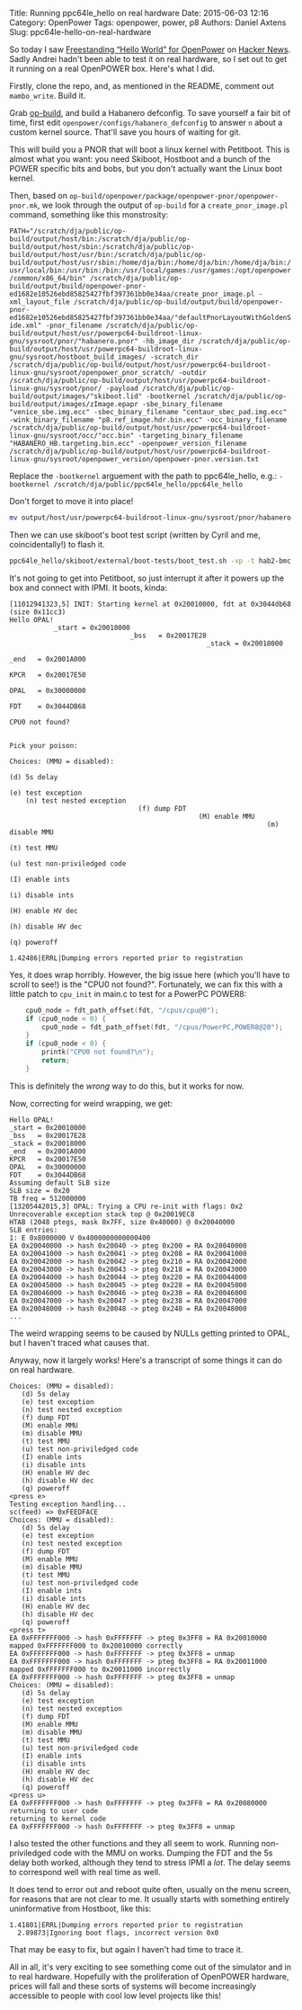 Title: Running ppc64le_hello on real hardware
Date: 2015-06-03 12:16
Category: OpenPower
Tags: openpower, power, p8
Authors: Daniel Axtens
Slug: ppc64le-hello-on-real-hardware

So today I saw [Freestanding “Hello World” for OpenPower](https://github.com/andreiw/ppc64le_hello) on [Hacker News](https://news.ycombinator.com/item?id=9649490). Sadly Andrei hadn't been able to test it on real hardware, so I set out to get it running on a real OpenPOWER box. Here's what I did.

Firstly, clone the repo, and, as mentioned in the README, comment out `mambo_write`. Build it.
 
Grab [op-build](https://github.com/open-power/op-build), and build a Habanero defconfig. To save yourself a fair bit of time, first edit `openpower/configs/habanero_defconfig` to answer `n` about a custom kernel source. That'll save you hours of waiting for git.
 
This will build you a PNOR that will boot a linux kernel with Petitboot. This is almost what you want: you need Skiboot, Hostboot and a bunch of the POWER specific bits and bobs, but you don't actually want the Linux boot kernel.

Then, based on `op-build/openpower/package/openpower-pnor/openpower-pnor.mk`, we look through the output of `op-build` for a  `create_pnor_image.pl` command, something like this monstrosity:

`
PATH="/scratch/dja/public/op-build/output/host/bin:/scratch/dja/public/op-build/output/host/sbin:/scratch/dja/public/op-build/output/host/usr/bin:/scratch/dja/public/op-build/output/host/usr/sbin:/home/dja/bin:/home/dja/bin:/home/dja/bin:/usr/local/bin:/usr/bin:/bin:/usr/local/games:/usr/games:/opt/openpower/common/x86_64/bin" /scratch/dja/public/op-build/output/build/openpower-pnor-ed1682e10526ebd85825427fbf397361bb0e34aa/create_pnor_image.pl -xml_layout_file /scratch/dja/public/op-build/output/build/openpower-pnor-ed1682e10526ebd85825427fbf397361bb0e34aa/"defaultPnorLayoutWithGoldenSide.xml" -pnor_filename /scratch/dja/public/op-build/output/host/usr/powerpc64-buildroot-linux-gnu/sysroot/pnor/"habanero.pnor" -hb_image_dir /scratch/dja/public/op-build/output/host/usr/powerpc64-buildroot-linux-gnu/sysroot/hostboot_build_images/ -scratch_dir /scratch/dja/public/op-build/output/host/usr/powerpc64-buildroot-linux-gnu/sysroot/openpower_pnor_scratch/ -outdir /scratch/dja/public/op-build/output/host/usr/powerpc64-buildroot-linux-gnu/sysroot/pnor/ -payload /scratch/dja/public/op-build/output/images/"skiboot.lid" -bootkernel /scratch/dja/public/op-build/output/images/zImage.epapr -sbe_binary_filename "venice_sbe.img.ecc" -sbec_binary_filename "centaur_sbec_pad.img.ecc" -wink_binary_filename "p8.ref_image.hdr.bin.ecc" -occ_binary_filename /scratch/dja/public/op-build/output/host/usr/powerpc64-buildroot-linux-gnu/sysroot/occ/"occ.bin" -targeting_binary_filename "HABANERO_HB.targeting.bin.ecc" -openpower_version_filename /scratch/dja/public/op-build/output/host/usr/powerpc64-buildroot-linux-gnu/sysroot/openpower_version/openpower-pnor.version.txt
`

Replace the `-bootkernel` arguement with the path to ppc64le_hello, e.g.: `-bootkernel /scratch/dja/public/ppc64le_hello/ppc64le_hello`

Don't forget to move it into place! 

```sh
mv output/host/usr/powerpc64-buildroot-linux-gnu/sysroot/pnor/habanero.pnor output/images/habanero.pnor
```

Then we can use skiboot's boot test script (written by Cyril and me, coincidentally!) to flash it.

```sh
ppc64le_hello/skiboot/external/boot-tests/boot_test.sh -vp -t hab2-bmc -P <path to>/habanero.pnor
```

It's not going to get into Petitboot, so just interrupt it after it powers up the box and connect with IPMI. It boots, kinda:

```text
[11012941323,5] INIT: Starting kernel at 0x20010000, fdt at 0x3044db68 (size 0x11cc3)
Hello OPAL!
           _start = 0x20010000
                              _bss   = 0x20017E28
                                                 _stack = 0x20018000
                                                                    _end   = 0x2001A000
                                                                                       KPCR   = 0x20017E50
                                                                                                          OPAL   = 0x30000000
                                                                                                                             FDT    = 0x3044DB68
                                                                                                                                                CPU0 not found?

                                                                                                                                                               Pick your poison:
                                                                                                                                                                                Choices: (MMU = disabled):
                                                                                                                                                                                                             (d) 5s delay
                                                                                                                                                                                                                            (e) test exception
    (n) test nested exception
                                (f) dump FDT
                                               (M) enable MMU
                                                                (m) disable MMU
                                                                                  (t) test MMU
                                                                                                 (u) test non-priviledged code
                                                                                                                                 (I) enable ints
                                                                                                                                                   (i) disable ints
                                                                                                                                                                      (H) enable HV dec
                                                                                                                                                                                          (h) disable HV dec
                                                                                                                                                                                                               (q) poweroff
                                                                                                                                                                                                                             1.42486|ERRL|Dumping errors reported prior to registration
```

Yes, it does wrap horribly. However, the big issue here (which you'll have to scroll to see!) is the "CPU0 not found?". Fortunately, we can fix this with a little patch to `cpu_init` in main.c to test for a PowerPC POWER8:


```C
	cpu0_node = fdt_path_offset(fdt, "/cpus/cpu@0");
	if (cpu0_node < 0) {
		cpu0_node = fdt_path_offset(fdt, "/cpus/PowerPC,POWER8@20");
	}
	if (cpu0_node < 0) {
		printk("CPU0 not found?\n");
		return;
	}
```

This is definitely the _wrong_ way to do this, but it works for now.

Now, correcting for weird wrapping, we get:

```text
Hello OPAL!
_start = 0x20010000
_bss   = 0x20017E28
_stack = 0x20018000
_end   = 0x2001A000
KPCR   = 0x20017E50
OPAL   = 0x30000000
FDT    = 0x3044DB68
Assuming default SLB size
SLB size = 0x20
TB freq = 512000000
[13205442015,3] OPAL: Trying a CPU re-init with flags: 0x2
Unrecoverable exception stack top @ 0x20019EC8
HTAB (2048 ptegs, mask 0x7FF, size 0x40000) @ 0x20040000
SLB entries:
1: E 0x8000000 V 0x4000000000000400
EA 0x20040000 -> hash 0x20040 -> pteg 0x200 = RA 0x20040000
EA 0x20041000 -> hash 0x20041 -> pteg 0x208 = RA 0x20041000
EA 0x20042000 -> hash 0x20042 -> pteg 0x210 = RA 0x20042000
EA 0x20043000 -> hash 0x20043 -> pteg 0x218 = RA 0x20043000
EA 0x20044000 -> hash 0x20044 -> pteg 0x220 = RA 0x20044000
EA 0x20045000 -> hash 0x20045 -> pteg 0x228 = RA 0x20045000
EA 0x20046000 -> hash 0x20046 -> pteg 0x230 = RA 0x20046000
EA 0x20047000 -> hash 0x20047 -> pteg 0x238 = RA 0x20047000
EA 0x20048000 -> hash 0x20048 -> pteg 0x240 = RA 0x20048000
...
```

The weird wrapping seems to be caused by NULLs getting printed to OPAL, but I haven't traced what causes that.

Anyway, now it largely works! Here's a transcript of some things it can do on real hardware.

```text
Choices: (MMU = disabled):
   (d) 5s delay
   (e) test exception
   (n) test nested exception
   (f) dump FDT
   (M) enable MMU
   (m) disable MMU
   (t) test MMU
   (u) test non-priviledged code
   (I) enable ints
   (i) disable ints
   (H) enable HV dec
   (h) disable HV dec
   (q) poweroff
<press e>
Testing exception handling...
sc(feed) => 0xFEEDFACE
Choices: (MMU = disabled):
   (d) 5s delay
   (e) test exception
   (n) test nested exception
   (f) dump FDT
   (M) enable MMU
   (m) disable MMU
   (t) test MMU
   (u) test non-priviledged code
   (I) enable ints
   (i) disable ints
   (H) enable HV dec
   (h) disable HV dec
   (q) poweroff
<press t>
EA 0xFFFFFFF000 -> hash 0xFFFFFFF -> pteg 0x3FF8 = RA 0x20010000
mapped 0xFFFFFFF000 to 0x20010000 correctly
EA 0xFFFFFFF000 -> hash 0xFFFFFFF -> pteg 0x3FF8 = unmap
EA 0xFFFFFFF000 -> hash 0xFFFFFFF -> pteg 0x3FF8 = RA 0x20011000
mapped 0xFFFFFFF000 to 0x20011000 incorrectly
EA 0xFFFFFFF000 -> hash 0xFFFFFFF -> pteg 0x3FF8 = unmap
Choices: (MMU = disabled):
   (d) 5s delay
   (e) test exception
   (n) test nested exception
   (f) dump FDT
   (M) enable MMU
   (m) disable MMU
   (t) test MMU
   (u) test non-priviledged code
   (I) enable ints
   (i) disable ints
   (H) enable HV dec
   (h) disable HV dec
   (q) poweroff
<press u>
EA 0xFFFFFFF000 -> hash 0xFFFFFFF -> pteg 0x3FF8 = RA 0x20080000
returning to user code
returning to kernel code
EA 0xFFFFFFF000 -> hash 0xFFFFFFF -> pteg 0x3FF8 = unmap
```

I also tested the other functions and they all seem to work. Running non-priviledged code with the MMU on works. Dumping the FDT and the 5s delay both worked, although they tend to stress IPMI a *lot*. The delay seems to correspond well with real time as well.

It does tend to error out and reboot quite often, usually on the menu screen, for reasons that are not clear to me. It usually starts with something entirely uninformative from Hostboot, like this:

```text
1.41801|ERRL|Dumping errors reported prior to registration
  2.89873|Ignoring boot flags, incorrect version 0x0
```

That may be easy to fix, but again I haven't had time to trace it.

All in all, it's very exciting to see something come out of the simulator and in to real hardware. Hopefully with the proliferation of OpenPOWER hardware, prices will fall and these sorts of systems will become increasingly accessible to people with cool low level projects like this!
